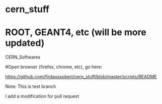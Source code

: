 # cern_stuff
# ROOT, GEANT4, etc (will be more updated)
CERN_Softwares

#Open browser (firefox, chrome, etc), go here:

https://github.com/firdaussoberi/cern_stuff/blob/master/scripts/README

Note: This is test branch

I add a modification for pull request
